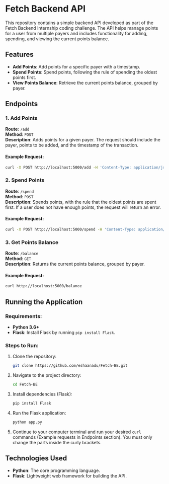 # Fetch Backend API

This repository contains a simple backend API developed as part of the Fetch Backend Internship coding challenge. The API helps manage points for a user from multiple payers and includes functionality for adding, spending, and viewing the current points balance.

## Features

- **Add Points**: Add points for a specific payer with a timestamp.
- **Spend Points**: Spend points, following the rule of spending the oldest points first.
- **View Points Balance**: Retrieve the current points balance, grouped by payer.

## Endpoints

### 1. Add Points
**Route**: `/add`  
**Method**: `POST`  
**Description**: Adds points for a given payer. The request should include the payer, points to be added, and the timestamp of the transaction.

#### Example Request:
```bash
curl -X POST http://localhost:5000/add -H 'Content-Type: application/json' -d '{"payer": "DANNON", "points": 5000, "timestamp": "2022-11-01T14:00:00Z"}'
```

### 2. Spend Points
**Route**: `/spend`  
**Method**: `POST`  
**Description**: Spends points, with the rule that the oldest points are spent first. If a user does not have enough points, the request will return an error.

#### Example Request:
```bash
curl -X POST http://localhost:5000/spend -H 'Content-Type: application/json' -d '{"points": 5000}'
```

### 3. Get Points Balance
**Route**: `/balance`  
**Method**: `GET`  
**Description**: Returns the current points balance, grouped by payer.

#### Example Request:
```bash
curl http://localhost:5000/balance
```

## Running the Application

### Requirements:
- **Python 3.6+**
- **Flask**: Install Flask by running `pip install Flask`.

### Steps to Run:

1. Clone the repository:
   ```bash
   git clone https://github.com/eshaanadu/Fetch-BE.git
   ```

2. Navigate to the project directory:
   ```bash
   cd Fetch-BE
   ```

3. Install dependencies (Flask):
   ```bash
   pip install Flask
   ```

4. Run the Flask application:
   ```bash
   python app.py
   ```

5. Continue to your computer terminal and run your desired `curl` commands (Example requests in Endpoints section). You must only change the parts inside the curly brackets.


## Technologies Used

- **Python**: The core programming language.
- **Flask**: Lightweight web framework for building the API.
